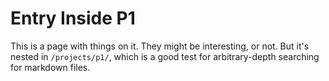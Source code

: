 # Entry Inside P1

This is a page with things on it. They might be interesting, or not. But it's nested in `/projects/p1/`, which is a good test for arbitrary-depth searching for markdown files.

